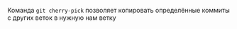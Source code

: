 
Команда `git cherry-pick` позволяет копировать определённые коммиты с других веток в нужную нам ветку







